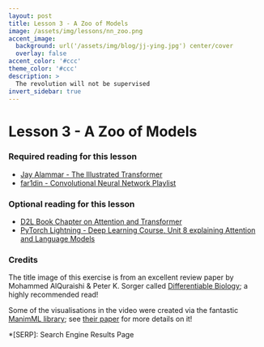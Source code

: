 ```yaml
---
layout: post
title: Lesson 3 - A Zoo of Models
image: /assets/img/lessons/nn_zoo.png
accent_image: 
  background: url('/assets/img/blog/jj-ying.jpg') center/cover
  overlay: false
accent_color: '#ccc'
theme_color: '#ccc'
description: >
  The revolution will not be supervised
invert_sidebar: true
---
```


# Lesson 3 - A Zoo of Models

### Required reading for this lesson

- [Jay Alammar - The Illustrated Transformer](http://jalammar.github.io/illustrated-transformer/)
- [far1din - Convolutional Neural Network Playlist](https://www.youtube.com/playlist?list=PL1sQgSTcAaT7MbcLWacjsqoOQvqzMdUWg)


### Optional reading for this lesson
- [D2L Book Chapter on Attention and Transformer](https://d2l.ai/chapter_attention-mechanisms-and-transformers/index.html)
- [PyTorch Lightning - Deep Learning Course, Unit 8 explaining Attention and Language Models](https://lightning.ai/courses/deep-learning-fundamentals/unit-8.0-natural-language-processing-and-large-language-models/)

### Credits

The title image of this exercise is from an excellent review paper by Mohammed AlQuraishi & Peter K. Sorger called [Differentiable Biology](https://www.nature.com/articles/s41592-021-01283-4); a highly recommended read!

Some of the visualisations in the video were created via the fantastic [ManimML library](https://github.com/helblazer811/ManimML); see [their paper](https://arxiv.org/pdf/2306.17108.pdf) for more details on it!

*[SERP]: Search Engine Results Page
